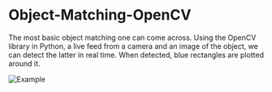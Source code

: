 # Object-Matching-OpenCV
The most basic object matching one can come across. 
Using the OpenCV library in Python, a live feed from a camera and an image of
the object, we can detect the latter in real time. When detected, blue rectangles are plotted around it.


![Example](https://media.giphy.com/media/5sYh0SSReJBmZ7Uper/giphy.gif)
